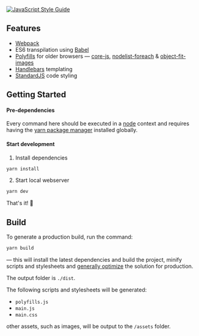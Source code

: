 [![JavaScript Style Guide](https://img.shields.io/badge/code_style-standard-brightgreen.svg)](https://standardjs.com)
## Features
* [Webpack](https://webpack.js.org/)
* ES6 transpilation using [Babel](https://babeljs.io/)
* [Polyfills](/src/scripts/polyfills.js) for older browsers — [core-js](https://github.com/zloirock/core-js), [nodelist-foreach](https://github.com/imagitama/nodelist-foreach-polyfill) & [object-fit-images](https://github.com/bfred-it/object-fit-images)
* [Handlebars](http://handlebarsjs.com/) templating
* [StandardJS](https://github.com/standard/standard) code styling

## Getting Started
#### Pre-dependencies
Every command here should be executed in a [node](https://nodejs.org/en/) context and requires having the [yarn package manager](https://yarnpkg.com/en/) installed globally.
#### Start development
1. Install dependencies
```sh
yarn install
```
2. Start local webserver
```sh
yarn dev
```
That's it! 🙌

##  Build

To generate a production build, run the command:
```sh
yarn build
```
 — this will install the latest dependencies and build the project, minify scripts and stylesheets and [generally optimize](https://webpack.js.org/guides/production/) the solution for production.

The output folder is `./dist`.

The following scripts and stylesheets will be generated:
* `polyfills.js`
* `main.js`
* `main.css`

other assets, such as images, will be output to the `/assets` folder.
